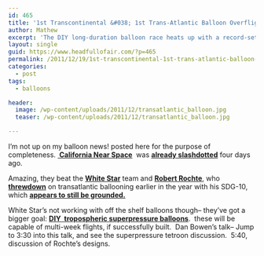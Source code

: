 ```yaml
---
id: 465
title: '1st Transcontinental &#038; 1st Trans-Atlantic Balloon Overflight- California Near Space'
author: Mathew
excerpt: 'The DIY long-duration balloon race heats up with a record-setting trans-atlantic and trans-continental flight.   Competitors ready superpressure balloons.'
layout: single
guid: https://www.headfullofair.com/?p=465
permalink: /2011/12/19/1st-transcontinental-1st-trans-atlantic-balloon-overflight-california-near-space/
categories:
  - post
tags:
  - balloons

header:
  image: /wp-content/uploads/2011/12/transatlantic_balloon.jpg
  teaser: /wp-content/uploads/2011/12/transatlantic_balloon.jpg

---
```

I&#8217;m not up on my balloon news! posted here for the purpose of completeness. **[ California Near Space][1]**  was **[already slashdotted][2]** four days ago.

Amazing, they beat the **[White Star][3]** team and **[Robert Rochte][4]**, who **[threwdown][5]** on transatlantic ballooning earlier in the year with his SDG-10, which **[appears to still be grounded.][4]**

White Star&#8217;s not working with off the shelf balloons though&#8211; they&#8217;ve got a bigger goal: **[DIY  tropospheric superpressure balloons][6]**.  these will be capable of multi-week flights, if successfully built.  Dan Bowen&#8217;s talk&#8211; Jump to 3:30 into this talk, and see the superpressure tetroon discussion.  5:40, discussion of Rochte&#8217;s designs.  


&nbsp;

&nbsp;

&nbsp;

&nbsp;

&nbsp;

&nbsp;

&nbsp;

&nbsp;

&nbsp;

&nbsp;

 [1]: http://www.californianearspaceproject.com/
 [2]: http://tech.slashdot.org/story/11/12/14/1655245/atlantic-crossing-by-amateur-radio-high-altitude-balloon
 [3]: http://whitestarballoon.com/
 [4]: http://arhab.blogspot.com/
 [5]: /2011/04/02/amateur-radio-throwdown-planetary-circumnavigation-by-balloon/
 [6]: http://whitestarballoon.com/?p=516